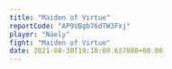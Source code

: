 ```yaml
---
title: "Maiden of Virtue"
reportCode: "AP9VBgb76dTW3Fxj"
player: "Näely"
fight: "Maiden of Virtue"
date: 2021-08-30T19:10:09.637000+00:00
---
```

